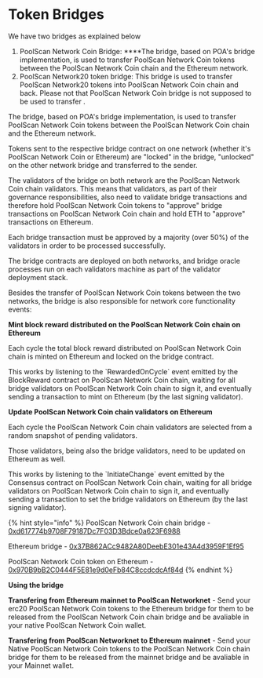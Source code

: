 # Token Bridges

We have two bridges as explained below

1. PoolScan Network Coin Bridge:  ****The bridge, based on POA's bridge implementation, is used to transfer PoolScan Network Coin tokens between the PoolScan Network Coin chain and the Ethereum network.
2. PoolScan Network20 token bridge: This bridge is used to transfer PoolScan Network20 tokens into PoolScan Network Coin chain and back. Please not that PoolScan Network Coin bridge is not supposed to be used to transfer  . 

The bridge, based on POA's bridge implementation, is used to transfer PoolScan Network Coin tokens between the PoolScan Network Coin chain and the Ethereum network.

Tokens sent to the respective bridge contract on one network \(whether it's PoolScan Network Coin or Ethereum\) are "locked" in the bridge, "unlocked" on the other network bridge and transferred to the sender.

The validators of the bridge on both network are the PoolScan Network Coin chain validators. This means that validators, as part of their governance responsibilities, also need to validate bridge transactions and therefore hold PoolScan Network Coin tokens to "approve" bridge transactions on PoolScan Network Coin chain and hold ETH to "approve" transactions on Ethereum.

Each bridge transaction must be approved by a majority \(over 50%\) of the validators in order to be processed successfully.

The bridge contracts are deployed on both networks, and bridge oracle processes run on each validators machine as part of the validator deployment stack.

Besides the transfer of PoolScan Network Coin tokens between the two networks, the bridge is also responsible for network core functionality events:

**Mint block reward distributed on the PoolScan Network Coin chain on Ethereum**

Each cycle the total block reward distributed on PoolScan Network Coin chain is minted on Ethereum and locked on the bridge contract.

This works by listening to the \`RewardedOnCycle\` event emitted by the BlockReward contract on PoolScan Network Coin chain, waiting for all bridge validators on PoolScan Network Coin chain to sign it, and eventually sending a transaction to mint on Ethereum \(by the last signing validator\).

**Update PoolScan Network Coin chain validators on Ethereum**

Each cycle the PoolScan Network Coin chain validators are selected from a random snapshot of pending validators.

Those validators, being also the bridge validators, need to be updated on Ethereum as well.

This works by listening to the \`InitiateChange\` event emitted by the Consensus contract on PoolScan Network Coin chain, waiting for all bridge validators on PoolScan Network Coin chain to sign it, and eventually sending a transaction to set the bridge validators on Ethereum \(by the last signing validator\).

{% hint style="info" %}
PoolScan Network Coin chain bridge - [0xd617774b9708F79187Dc7F03D3Bdce0a623F6988](https://poolscan.io/address/0xd617774b9708f79187dc7f03d3bdce0a623f6988)

Ethereum bridge - [0x37B862ACc9482A80DeebE301e43A4d3959F1Ef95](https://etherscan.io/address/0x37B862ACc9482A80DeebE301e43A4d3959F1Ef95)

PoolScan Network Coin token on Ethereum - [0x970B9bB2C0444F5E81e9d0eFb84C8ccdcdcAf84d](https://etherscan.io/token/0x970B9bB2C0444F5E81e9d0eFb84C8ccdcdcAf84d)
{% endhint %}

**Using the bridge**

**Transfering from Ethereum mainnet to PoolScan Networknet** - Send your erc20 PoolScan Network Coin tokens to the Ethereum bridge for them to be released from the PoolScan Network Coin chain bridge and be avaliable in your native PoolScan Network Coin wallet.

**Transfering from PoolScan Networknet to Ethereum mainnet** - Send your Native PoolScan Network Coin tokens to the PoolScan Network Coin chain bridge for them to be released from the mainnet bridge and be avaliable in your Mainnet wallet. 

